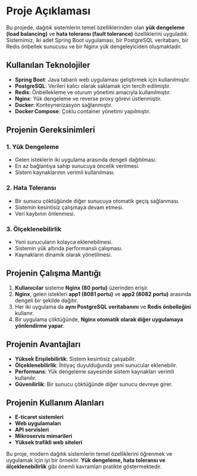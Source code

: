 # Proje Açıklaması

Bu projede, dağıtık sistemlerin temel özelliklerinden olan **yük dengeleme (load balancing)** ve **hata toleransı (fault tolerance)** özelliklerini uyguladık. Sistemimiz, iki adet Spring Boot uygulaması, bir PostgreSQL veritabanı, bir Redis önbellek sunucusu ve bir Nginx yük dengeleyiciden oluşmaktadır.

## Kullanılan Teknolojiler
- **Spring Boot**: Java tabanlı web uygulaması geliştirmek için kullanılmıştır.
- **PostgreSQL**: Verileri kalıcı olarak saklamak için tercih edilmiştir.
- **Redis**: Önbellekleme ve oturum yönetimi amacıyla kullanılmıştır.
- **Nginx**: Yük dengeleme ve reverse proxy görevi üstlenmiştir.
- **Docker**: Konteynerizasyon sağlanmıştır.
- **Docker Compose**: Çoklu container yönetimi yapılmıştır.

## Projenin Gereksinimleri

### 1. Yük Dengeleme
- Gelen isteklerin iki uygulama arasında dengeli dağıtılması.
- En az bağlantıya sahip sunucuya öncelik verilmesi.
- Sistem kaynaklarının verimli kullanılması.

### 2. Hata Toleransı
- Bir sunucu çöktüğünde diğer sunucuya otomatik geçiş sağlanması.
- Sistemin kesintisiz çalışmaya devam etmesi.
- Veri kaybının önlenmesi.

### 3. Ölçeklenebilirlik
- Yeni sunucuların kolayca eklenebilmesi.
- Sistemin yük altında performanslı çalışması.
- Kaynakların dinamik olarak yönetilmesi.

## Projenin Çalışma Mantığı
1. **Kullanıcılar** sisteme **Nginx (80 portu)** üzerinden erişir.
2. **Nginx**, gelen istekleri **app1 (8081 portu)** ve **app2 (8082 portu)** arasında dengeli bir şekilde dağıtır.
3. Her iki uygulama da **aynı PostgreSQL veritabanını** ve **Redis önbelleğini** kullanır.
4. Bir uygulama çöktüğünde, **Nginx otomatik olarak diğer uygulamaya yönlendirme yapar**.

## Projenin Avantajları
- **Yüksek Erişilebilirlik**: Sistem kesintisiz çalışabilir.
- **Ölçeklenebilirlik**: İhtiyaç duyulduğunda yeni sunucular eklenebilir.
- **Performans**: Yük dengeleme sayesinde sistem kaynakları verimli kullanılır.
- **Güvenilirlik**: Bir sunucu çöktüğünde diğer sunucu devreye girer.

## Projenin Kullanım Alanları
- **E-ticaret sistemleri**
- **Web uygulamaları**
- **API servisleri**
- **Mikroservis mimarileri**
- **Yüksek trafikli web siteleri**

Bu proje, modern dağıtık sistemlerin temel özelliklerini öğrenmek ve uygulamak için iyi bir örnektir. **Yük dengeleme, hata toleransı ve ölçeklenebilirlik** gibi önemli kavramları pratikte göstermektedir.

